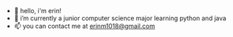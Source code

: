 - 👋 hello, i'm erin!
- 🌱 i’m currently a junior computer science major learning python and java
- 📫 you can contact me at erinm1018@gmail.com

<!---
erin-miller/erin-miller is a ✨ special ✨ repository because its `README.md` (this file) appears on your GitHub profile.
You can click the Preview link to take a look at your changes.
--->

